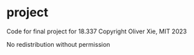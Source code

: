 # project
Code for final project for 18.337
Copyright Oliver Xie, MIT 2023

No redistribution without permission
